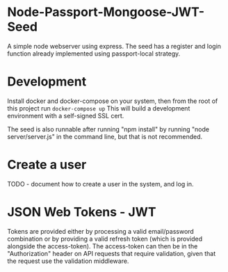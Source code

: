 # Node-Passport-Mongoose-JWT-Seed
A simple node webserver using express. The seed has a register and login function already implemented using passport-local strategy.


# Development
Install docker and docker-compose on your system, then from the root of this project run
`docker-compose up`
This will build a development environment with a self-signed SSL cert.

The seed is also runnable after running "npm install" by running "node server/server.js" in the command line, but that is not recommended.


# Create a user
TODO - document how to create a user in the system, and log in.


# JSON Web Tokens - JWT
Tokens are provided either by processing a valid email/password combination or by providing a valid refresh token (which is provided alongside the access-token). The access-token can then be in the "Authorization" header on API requests that require validation, given that the request use the validation middleware.
